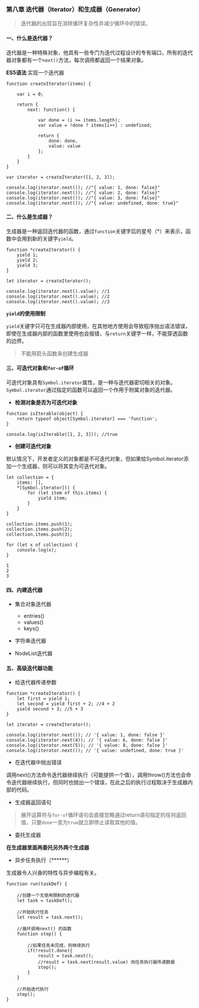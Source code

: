### 第八章 迭代器（Iterator）和生成器（Generator）

> 迭代器的出现旨在消除循环复杂性并减少循环中的错误。

#### 一、什么是迭代器？

迭代器是一种特殊对象，他具有一些专门为迭代过程设计的专有端口，所有的迭代器对象都有一个```next()```方法，每次调用都返回一个结果对象。

**ES5语法** 实现一个迭代器

```
function createIterator(items) {
    
    var i = 0;
    
    return {
        next: function() {
        
            var done = (i >= items.length);
            var value = !done ? items[i++] : undefined;
            
            return {
                done: done,
                value: value
            };
        }
    }
}

var iterator = createIterator([1, 2, 3]);

console.log(iterator.next()); //"{ value: 1, done: false}"
console.log(iterator.next()); //"{ value: 2, done: false}"
console.log(iterator.next()); //"{ value: 3, done: false}"
console.log(iterator.next()); //"{ value: undefined, done: true}"
```
#### 二、什么是生成器？

生成器是一种返回迭代器的函数，通过```function```关键字后的星号（*）来表示，函数中会用到新的关键字```yield```。

```
function *createIterator() {
    yield 1;
    yield 2;
    yield 3;
}

let iterator = createIterator();

console.log(iterator.next().value); //1
console.log(iterator.next().value); //2
console.log(iterator.next().value); //3
```

**```yield```的使用限制**

```yield```关键字只可在生成器内部使用，在其他地方使用会导致程序抛出语法错误，即使在生成器内部的函数里使用也会报错，与```return```关键字一样，不能穿透函数的边界。

> 不能用箭头函数来创建生成器

#### 三、可迭代对象和```for-of```循环

可迭代对象具有```Symbol.iterator```属性，是一种与迭代器密切相关的对象。```Symbol.iterator```通过指定的函数可以返回一个作用于附属对象的迭代器。

- **检测对象是否为可迭代对象**

```
function isIterable(object) {
    return typeof object[Symbol.iterator] === 'function';
}

console.log(isIterable([1, 2, 3])); //true
```
- **创建可迭代对象**

默认情况下，开发者定义的对象都是不可迭代对象，但如果给Symbol.iterator添加一个生成器，则可以将其变为可迭代对象。

```
let collection = {
    items: [],
    *[Symbol.iterator]() {
        for (let item of this.items) {
            yield item;
        }
    }
}

collection.items.push(1);
collection.items.push(2);
collection.items.push(3);

for (let x of collection) {
    console.log(x);
}

1
2
3
```

#### 四、内建迭代器

- 集合对象迭代器
    - entries()
    - values()
    - keys()
    
- 字符串迭代器
- NodeList迭代器

#### 五、高级迭代器功能

- 给迭代器传递参数

```
function *createIterator() {
    let first = yield 1;
    let second = yield first + 2; //4 + 2
    yield second + 3; //5 + 3
}

let iterator = createIterator();

console.log(iterator.next()); // '{ value: 1, done: false }'
console.log(iterator.next(4)); // '{ value: 6, done: false }'
console.log(iterator.next(5)); // '{ value: 8, done: false }'
console.log(iterator.next()); // '{ value: undefined, done: true }'
```

- 在迭代器中抛出错误

调用next()方法命令迭代器继续执行（可能提供一个值），调用throw()方法也会命令迭代器继续执行，但同时也抛出一个错误，在此之后的执行过程取决于生成器内部的代码。

- 生成器返回语句

> 展开运算符与```for-of```循环语句会直接忽略通过return语句指定的任何返回值，只要```done```一变为```true```就立即停止读取其他的值。

- 委托生成器

**在生成器里面再委托另外两个生成器**

- 异步任务执行（******）

生成器令人兴奋的特性与异步编程有关。

```
function run(taskDef) {
    
    //创建一个无使用限制的迭代器
    let task = taskDef();
    
    //开始执行任务
    let result = task.next();
    
    //循环调用next() 的函数
    function step() {
    
        //如果任务未完成，则继续执行
        if(!result.done){
            result = task.next();
            //result = task.next(result.value) 向任务执行器传递数据
            step();
        }
    }
    
    //开始迭代执行
    step();
}
```

